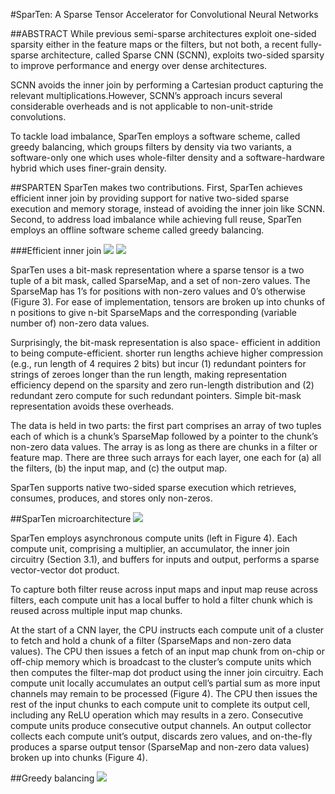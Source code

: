 #SparTen: A Sparse Tensor Accelerator for Convolutional Neural Networks

##ABSTRACT
While previous semi-sparse architectures exploit one-sided sparsity either in the feature maps or the filters, but not both, a recent fully-sparse architecture, called Sparse CNN (SCNN), exploits two-sided sparsity to improve performance and energy over dense architectures. 

SCNN avoids the inner join by performing a Cartesian product capturing the relevant multiplications.However, SCNN’s approach incurs several considerable overheads and is not applicable to non-unit-stride convolutions. 

To tackle load imbalance, SparTen employs a software scheme, called greedy balancing, which groups filters by density via two variants, a software-only one which uses whole-filter density and a software-hardware hybrid which uses finer-grain density.


##SPARTEN
SparTen makes two contributions. 
First, SparTen achieves efficient inner join by providing support for native two-sided sparse execution and memory storage, instead of avoiding the inner join like SCNN. 
Second, to address load imbalance while achieving full reuse, SparTen employs an offline software scheme called greedy balancing.

###Efficient inner join
![](https://github.com/naomizhangyy/BCRC-DSGroup/blob/master/Jingsen%20Yang/work_20191218/pic/SparTen-1.png)
![](https://github.com/naomizhangyy/BCRC-DSGroup/blob/master/Jingsen%20Yang/work_20191218/pic/SparTen-2.png)

SparTen uses a bit-mask representation where a sparse tensor is a two tuple of a bit mask, called SparseMap, and a set of non-zero values. 
The SparseMap has 1’s for positions with non-zero values and 0’s otherwise (Figure 3). For ease of implementation, tensors are broken up into chunks of n positions to give n-bit SparseMaps and the corresponding (variable number of) non-zero data values.

Surprisingly, the bit-mask representation is also space- efficient in addition to being compute-efficient.
shorter run lengths achieve higher compression (e.g., run length of 4 requires 2 bits) but incur (1) redundant pointers for strings of zeroes longer than the run length, making representation efficiency depend on the sparsity and zero run-length distribution and (2) redundant zero compute for such redundant pointers. Simple bit-mask representation avoids these overheads.

The data is held in two parts: the first part comprises an array of two tuples each of which is a chunk’s SparseMap followed by a pointer to the chunk’s non-zero data values.
The array is as long as there are chunks in a filter or feature map. There are three such arrays for each layer, one each for (a) all the filters, (b) the input map, and (c) the output map. 

SparTen supports native two-sided sparse execution which retrieves, consumes, produces, and stores only non-zeros.


##SparTen microarchitecture
![](https://github.com/naomizhangyy/BCRC-DSGroup/blob/master/Jingsen%20Yang/work_20191218/pic/SparTen-3.png)

SparTen employs asynchronous compute units (left in Figure 4). Each compute unit, comprising a multiplier, an accumulator, the inner join circuitry (Section 3.1), and buffers for inputs and output, performs a sparse vector-vector dot product.

To capture both filter reuse across input maps and input map reuse across filters, each compute unit has a local buffer to hold a filter chunk which is reused across multiple input map chunks. 

At the start of a CNN layer, the CPU instructs each compute unit of a cluster to fetch and hold a chunk of a filter (SparseMaps and non-zero data values). The CPU then issues a fetch of an input map chunk from on-chip or off-chip memory which is broadcast to the cluster’s compute units which then computes the filter-map dot product using the inner join circuitry. Each compute unit locally accumulates an output cell’s partial sum as more input channels may remain to be processed (Figure 4). The CPU then issues the rest of the input chunks to each compute unit to complete its output cell, including any ReLU operation which may results in a zero. Consecutive compute units produce consecutive output channels. An output collector collects each compute unit’s output, discards zero values, and on-the-fly produces a sparse output tensor (SparseMap and non-zero data values) broken up into chunks (Figure 4).


##Greedy balancing
![](https://github.com/naomizhangyy/BCRC-DSGroup/blob/master/Jingsen%20Yang/work_20191218/pic/SparTen-4.png)

